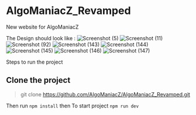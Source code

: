 # AlgoManiacZ_Revamped
New website for AlgoManiacZ

The Design should look like : 
![Screenshot (5)](https://github.com/AlgoManiacZ/AlgoManiacZ_Revamped/assets/92796050/2840045d-421f-489b-83a3-238eca839842)
![Screenshot (11)](https://github.com/AlgoManiacZ/AlgoManiacZ_Revamped/assets/92796050/ac98d618-27a0-4f7c-af78-da6838067aa4)
![Screenshot (92)](https://github.com/AlgoManiacZ/AlgoManiacZ_Revamped/assets/92796050/e6f57901-ca24-4487-bc58-963ad9eac279)
![Screenshot (143)](https://github.com/AlgoManiacZ/AlgoManiacZ_Revamped/assets/92796050/5109fc72-8e8a-473f-8da1-bf1dd95d0853)
![Screenshot (144)](https://github.com/AlgoManiacZ/AlgoManiacZ_Revamped/assets/92796050/68a57db4-b69e-4c04-8fdd-9f90458ae841)
![Screenshot (145)](https://github.com/AlgoManiacZ/AlgoManiacZ_Revamped/assets/92796050/aec30966-25c0-4fe2-a6de-066b321d6c63)
![Screenshot (146)](https://github.com/AlgoManiacZ/AlgoManiacZ_Revamped/assets/92796050/c43f78a6-a150-44cc-bf4a-dd3ef38a911a)
![Screenshot (147)](https://github.com/AlgoManiacZ/AlgoManiacZ_Revamped/assets/92796050/31ad6e74-6da4-4f85-a2dc-d8d4705f4260)



Steps to run the project

## Clone the project

> git clone https://github.com/AlgoManiacZ/AlgoManiacZ_Revamped.git

Then run `npm install` then
To start project
`npm run dev`



